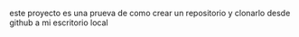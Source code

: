este proyecto es una prueva de como crear un repositorio y clonarlo desde github a mi escritorio local

